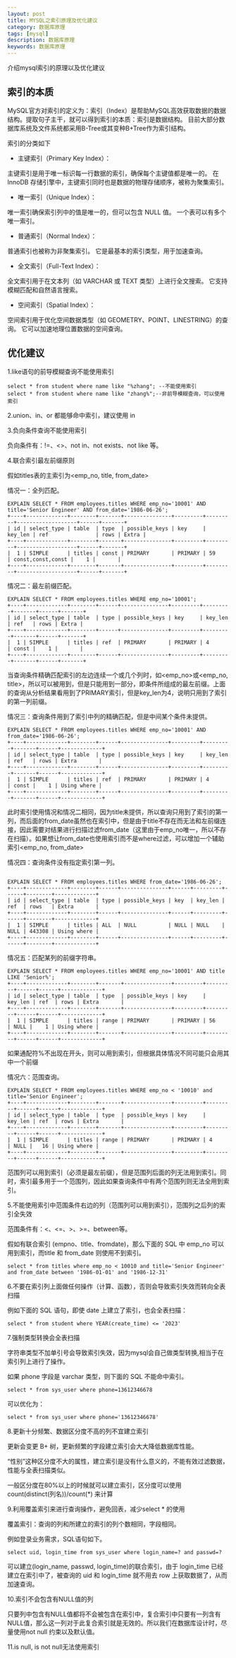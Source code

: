 ```yaml
---
layout: post
title: MYSQL之索引原理及优化建议
category: 数据库原理
tags: [mysql]
description: 数据库原理
keywords: 数据库原理
---
```


介绍mysql索引的原理以及优化建议

## 索引的本质

MySQL官方对索引的定义为：索引（Index）是帮助MySQL高效获取数据的数据结构。提取句子主干，就可以得到索引的本质：索引是数据结构。
目前大部分数据库系统及文件系统都采用B-Tree或其变种B+Tree作为索引结构。

索引的分类如下

- 主键索引（Primary Key Index）：

主键索引是用于唯一标识每一行数据的索引，确保每个主键值都是唯一的。
在 InnoDB 存储引擎中，主键索引同时也是数据的物理存储顺序，被称为聚集索引。

- 唯一索引（Unique Index）：

唯一索引确保索引列中的值是唯一的，但可以包含 NULL 值。
一个表可以有多个唯一索引。

- 普通索引（Normal Index）：

普通索引也被称为非聚集索引。
它是最基本的索引类型，用于加速查询。

- 全文索引（Full-Text Index）：

全文索引用于在文本列（如 VARCHAR 或 TEXT 类型）上进行全文搜索。
它支持模糊匹配和自然语言搜索。

- 空间索引（Spatial Index）：

空间索引用于优化空间数据类型（如 GEOMETRY、POINT、LINESTRING）的查询。
它可以加速地理位置数据的空间查询。

## 优化建议

1.like语句的前导模糊查询不能使用索引

```shell
select * from student where name like "%zhang"; --不能使用索引
select * from student where name like "zhang%";--非前导模糊查询，可以使用索引
```

2.union、in、or 都能够命中索引，建议使用 in

3.负向条件查询不能使用索引

负向条件有：!=、<>、not in、not exists、not like 等。

4.联合索引最左前缀原则

假如titles表的主索引为<emp_no, title, from_date>

情况一：全列匹配。

```shell
EXPLAIN SELECT * FROM employees.titles WHERE emp_no='10001' AND title='Senior Engineer' AND from_date='1986-06-26';
+----+-------------+--------+-------+---------------+---------+---------+-------------------+------+-------+
| id | select_type | table  | type  | possible_keys | key     | key_len | ref               | rows | Extra |
+----+-------------+--------+-------+---------------+---------+---------+-------------------+------+-------+
|  1 | SIMPLE      | titles | const | PRIMARY       | PRIMARY | 59      | const,const,const |    1 |       |
+----+-------------+--------+-------+---------------+---------+---------+-------------------+------+-------+
```

情况二：最左前缀匹配。

```shell
EXPLAIN SELECT * FROM employees.titles WHERE emp_no='10001';
+----+-------------+--------+------+---------------+---------+---------+-------+------+-------+
| id | select_type | table  | type | possible_keys | key     | key_len | ref   | rows | Extra |
+----+-------------+--------+------+---------------+---------+---------+-------+------+-------+
|  1 | SIMPLE      | titles | ref  | PRIMARY       | PRIMARY | 4       | const |    1 |       |
+----+-------------+--------+------+---------------+---------+---------+-------+------+-------+
```

当查询条件精确匹配索引的左边连续一个或几个列时，如<emp_no>或<emp_no, title>，所以可以被用到，但是只能用到一部分，即条件所组成的最左前缀。上面的查询从分析结果看用到了PRIMARY索引，但是key_len为4，说明只用到了索引的第一列前缀。

情况三：查询条件用到了索引中列的精确匹配，但是中间某个条件未提供。

```shell
EXPLAIN SELECT * FROM employees.titles WHERE emp_no='10001' AND from_date='1986-06-26';
+----+-------------+--------+------+---------------+---------+---------+-------+------+-------------+
| id | select_type | table  | type | possible_keys | key     | key_len | ref   | rows | Extra       |
+----+-------------+--------+------+---------------+---------+---------+-------+------+-------------+
|  1 | SIMPLE      | titles | ref  | PRIMARY       | PRIMARY | 4       | const |    1 | Using where |
+----+-------------+--------+------+---------------+---------+---------+-------+------+-------------+
```

此时索引使用情况和情况二相同，因为title未提供，所以查询只用到了索引的第一列，而后面的from_date虽然也在索引中，但是由于title不存在而无法和左前缀连接，因此需要对结果进行扫描过滤from_date（这里由于emp_no唯一，所以不存在扫描）。如果想让from_date也使用索引而不是where过滤，可以增加一个辅助索引<emp_no, from_date>

情况四：查询条件没有指定索引第一列。

```shell

EXPLAIN SELECT * FROM employees.titles WHERE from_date='1986-06-26';
+----+-------------+--------+------+---------------+------+---------+------+--------+-------------+
| id | select_type | table  | type | possible_keys | key  | key_len | ref  | rows   | Extra       |
+----+-------------+--------+------+---------------+------+---------+------+--------+-------------+
|  1 | SIMPLE      | titles | ALL  | NULL          | NULL | NULL    | NULL | 443308 | Using where |
+----+-------------+--------+------+---------------+------+---------+------+--------+-------------+
```

情况五：匹配某列的前缀字符串。

```shell
EXPLAIN SELECT * FROM employees.titles WHERE emp_no='10001' AND title LIKE 'Senior%';
+----+-------------+--------+-------+---------------+---------+---------+------+------+-------------+
| id | select_type | table  | type  | possible_keys | key     | key_len | ref  | rows | Extra       |
+----+-------------+--------+-------+---------------+---------+---------+------+------+-------------+
|  1 | SIMPLE      | titles | range | PRIMARY       | PRIMARY | 56      | NULL |    1 | Using where |
+----+-------------+--------+-------+---------------+---------+---------+------+------+-------------+
```

如果通配符%不出现在开头，则可以用到索引，但根据具体情况不同可能只会用其中一个前缀

情况六：范围查询。

```shell
EXPLAIN SELECT * FROM employees.titles WHERE emp_no < '10010' and title='Senior Engineer';
+----+-------------+--------+-------+---------------+---------+---------+------+------+-------------+
| id | select_type | table  | type  | possible_keys | key     | key_len | ref  | rows | Extra       |
+----+-------------+--------+-------+---------------+---------+---------+------+------+-------------+
|  1 | SIMPLE      | titles | range | PRIMARY       | PRIMARY | 4       | NULL |   16 | Using where |
+----+-------------+--------+-------+---------------+---------+---------+------+------+-------------+
```

范围列可以用到索引（必须是最左前缀），但是范围列后面的列无法用到索引。同时，索引最多用于一个范围列，因此如果查询条件中有两个范围列则无法全用到索引。

5.不能使用索引中范围条件右边的列（范围列可以用到索引），范围列之后列的索引全失效

范围条件有：<、<=、>、>=、between等。

假如有联合索引 (empno、title、fromdate)，那么下面的 SQL 中 emp_no 可以用到索引，而title 和 from_date 则使用不到索引。

```shell
select * from titles where emp_no < 10010 and title='Senior Engineer' and from_date between '1986-01-01' and '1986-12-31'
```

6.不要在索引列上面做任何操作（计算、函数），否则会导致索引失效而转向全表扫描

例如下面的 SQL 语句，即使 date 上建立了索引，也会全表扫描：

```shell
select * from student where YEAR(create_time) <= '2023'
```

7.强制类型转换会全表扫描

字符串类型不加单引号会导致索引失效，因为mysql会自己做类型转换,相当于在索引列上进行了操作。


如果 phone 字段是 varchar 类型，则下面的 SQL 不能命中索引。

```shell
select * from sys_user where phone=13612346678
```

可以优化为：

```shell
select * from sys_user where phone='13612346678'
```

8.更新十分频繁、数据区分度不高的列不宜建立索引

更新会变更 B+ 树，更新频繁的字段建立索引会大大降低数据库性能。

“性别”这种区分度不大的属性，建立索引是没有什么意义的，不能有效过滤数据，性能与全表扫描类似。

一般区分度在80%以上的时候就可以建立索引，区分度可以使用 count(distinct(列名))/count(*) 来计算

9.利用覆盖索引来进行查询操作，避免回表，减少select * 的使用

覆盖索引：查询的列和所建立的索引的列个数相同，字段相同。

例如登录业务需求，SQL语句如下。

```shell
select uid, login_time from sys_user where login_name=? and passwd=?
```

可以建立(login_name, passwd, login_time)的联合索引，由于 login_time 已经建立在索引中了，被查询的 uid 和 login_time 就不用去 row 上获取数据了，从而加速查询。

10.索引不会包含有NULL值的列

只要列中包含有NULL值都将不会被包含在索引中，复合索引中只要有一列含有NULL值，那么这一列对于此复合索引就是无效的。所以我们在数据库设计时，尽量使用not null 约束以及默认值。

11.is null, is not null无法使用索引

